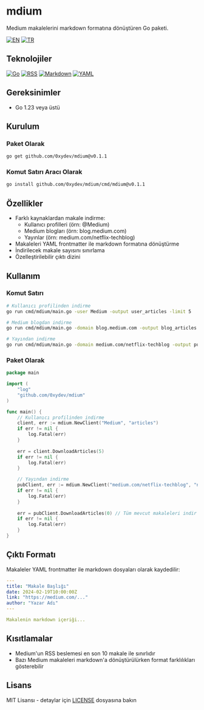 # mdium

Medium makalelerini markdown formatına dönüştüren Go paketi.

[![EN](https://img.shields.io/badge/lang-EN-blue.svg)](README.md)
[![TR](https://img.shields.io/badge/lang-TR-red.svg)](README_TR.md)

## Teknolojiler

[![Go](https://img.shields.io/badge/go-1.23-00ADD8.svg?style=flat&logo=go)](https://go.dev/)
[![RSS](https://img.shields.io/badge/RSS-Feed-FFA500.svg?style=flat&logo=rss)](https://en.wikipedia.org/wiki/RSS)
[![Markdown](https://img.shields.io/badge/Markdown-000000.svg?style=flat&logo=markdown)](https://daringfireball.net/projects/markdown/)
[![YAML](https://img.shields.io/badge/YAML-CB171E.svg?style=flat&logo=yaml)](https://yaml.org/)

## Gereksinimler
- Go 1.23 veya üstü

## Kurulum

### Paket Olarak
```bash
go get github.com/0xydev/mdium@v0.1.1
```

### Komut Satırı Aracı Olarak
```bash
go install github.com/0xydev/mdium/cmd/mdium@v0.1.1
```

## Özellikler
- Farklı kaynaklardan makale indirme:
  - Kullanıcı profilleri (örn: @Medium)
  - Medium blogları (örn: blog.medium.com)
  - Yayınlar (örn: medium.com/netflix-techblog)
- Makaleleri YAML frontmatter ile markdown formatına dönüştürme
- İndirilecek makale sayısını sınırlama
- Özelleştirilebilir çıktı dizini

## Kullanım

### Komut Satırı
```bash
# Kullanıcı profilinden indirme
go run cmd/mdium/main.go -user Medium -output user_articles -limit 5

# Medium blogdan indirme
go run cmd/mdium/main.go -domain blog.medium.com -output blog_articles -limit 3

# Yayından indirme
go run cmd/mdium/main.go -domain medium.com/netflix-techblog -output pub_articles
```

### Paket Olarak
```go
package main

import (
    "log"
    "github.com/0xydev/mdium"
)

func main() {
    // Kullanıcı profilinden indirme
    client, err := mdium.NewClient("Medium", "articles")
    if err != nil {
        log.Fatal(err)
    }
    
    err = client.DownloadArticles(5)
    if err != nil {
        log.Fatal(err)
    }

    // Yayından indirme
    pubClient, err := mdium.NewClient("medium.com/netflix-techblog", "netflix_articles")
    if err != nil {
        log.Fatal(err)
    }
    
    err = pubClient.DownloadArticles(0) // Tüm mevcut makaleleri indir
    if err != nil {
        log.Fatal(err)
    }
}
```

## Çıktı Formatı
Makaleler YAML frontmatter ile markdown dosyaları olarak kaydedilir:
```yaml
---
title: "Makale Başlığı"
date: 2024-02-19T10:00:00Z
link: "https://medium.com/..."
author: "Yazar Adı"
---

Makalenin markdown içeriği...
```

## Kısıtlamalar
- Medium'un RSS beslemesi en son 10 makale ile sınırlıdır
- Bazı Medium makaleleri markdown'a dönüştürülürken format farklılıkları gösterebilir

## Lisans
MIT Lisansı - detaylar için [LICENSE](LICENSE) dosyasına bakın 